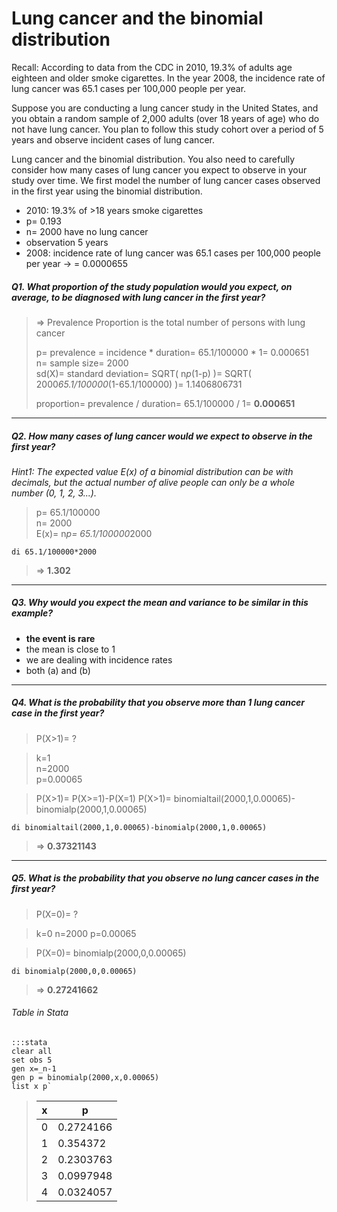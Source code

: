 # Lung cancer and the binomial distribution

Recall: According to data from the CDC in 2010, 19.3% of adults age eighteen and older smoke cigarettes. In the year 2008, the incidence rate of lung cancer was 65.1 cases per 100,000 people per year.

Suppose you are conducting a lung cancer study in the United States, and you obtain a random sample of 2,000 adults (over 18 years of age) who do not have lung cancer. You plan to follow this study cohort over a period of 5 years and observe incident cases of lung cancer.

Lung cancer and the binomial distribution. You also need to carefully consider how many cases of lung cancer you expect to observe in your study over time. We first model the number of lung cancer cases observed in the first year using the binomial distribution.

- 2010: 19.3% of >18 years smoke cigarettes
- p= 0.193
- n= 2000 have no lung cancer
- observation 5 years
- 2008: incidence rate of lung cancer was 65.1 cases per 100,000 people per year -> = 0.0000655

##### Q1. What proportion of the study population would you expect, on average, to be diagnosed with lung cancer in the first year? #####
	   
>	=> Prevalence Proportion is the total number of persons with lung cancer  
>
>	p= prevalence = incidence * duration= 65.1/100000 * 1= 0.000651  
>	n= sample size= 2000  
>	sd(X)= standard deviation= SQRT( n*p*(1-p) )= SQRT( 2000*65.1/100000*(1-65.1/100000) )= 1.1406806731  
>
>	proportion= prevalence / duration= 65.1/100000 / 1= **0.000651**

* * *

##### Q2. How many cases of lung cancer would we expect to observe in the first year? #####
*Hint1: The expected value E(x) of a binomial distribution can be with decimals, but the actual number of alive people can only be a whole number (0, 1, 2, 3...).*   
	   
>	p= 65.1/100000  
>	n= 2000  
>	E(x)= n*p= 65.1/100000*2000  

	di 65.1/100000*2000  

>	=> **1.302**

* * *

##### Q3. Why would you expect the mean and variance to be similar in this example? #####
- **the event is rare**
- the mean is close to 1 
- we are dealing with incidence rates 
- both (a) and (b)

* * *

##### Q4. What is the probability that you observe more than 1 lung cancer case in the first year? #####

>	P(X>1)= ?

>	k=1  
>	n=2000  
>	p=0.00065  

>	P(X>1)= P(X>=1)-P(X=1)
>	P(X>1)= binomialtail(2000,1,0.00065)-binomialp(2000,1,0.00065)

	di binomialtail(2000,1,0.00065)-binomialp(2000,1,0.00065)

>	=> **0.37321143**

* * *

##### Q5. What is the probability that you observe no lung cancer cases in the first year? #####

>	P(X=0)= ?

>	k=0
>	n=2000
>	p=0.00065

>	P(X=0)= binomialp(2000,0,0.00065)

	di binomialp(2000,0,0.00065)

>	=> **0.27241662**

###### Table in Stata ######

	:::stata
	clear all
	set obs 5
	gen x=_n-1
	gen p = binomialp(2000,x,0.00065)
	list x p`

>  x             | p
>  ------------- | -------------
>  0             | 0.2724166
>  1             | 0.354372
>  2             | 0.2303763
>  3             | 0.0997948
>  4             | 0.0324057




